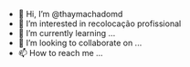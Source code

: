 - 👋 Hi, I’m @thaymachadomd
- 👀 I’m interested in  recolocação profissional
- 🌱 I’m currently learning ...
- 💞️ I’m looking to collaborate on ...
- 📫 How to reach me ...

<!---
thay08/thay08 is a ✨ special ✨ repository because its `README.md` (this file) appears on your GitHub profile.
You can click the Preview link to take a look at your changes.
--->
